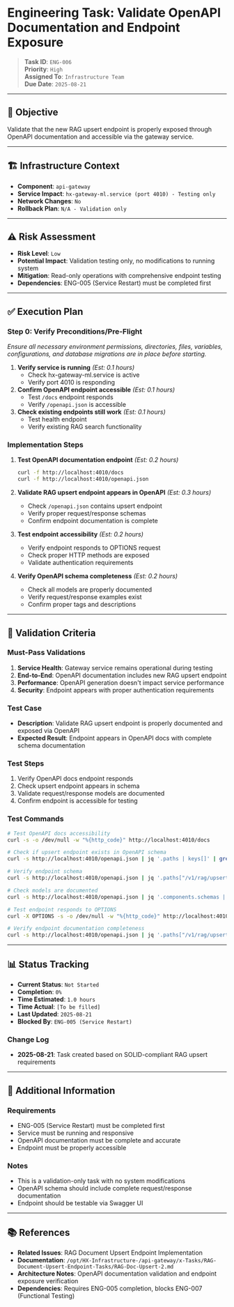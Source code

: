 # Engineering Task: Validate OpenAPI Documentation and Endpoint Exposure

> **Task ID**: `ENG-006`  
> **Priority**: `High`  
> **Assigned To**: `Infrastructure Team`  
> **Due Date**: `2025-08-21`

---

## 🎯 Objective

Validate that the new RAG upsert endpoint is properly exposed through OpenAPI documentation and accessible via the gateway service.

---

## 🏗️ Infrastructure Context

- **Component**: `api-gateway`
- **Service Impact**: `hx-gateway-ml.service (port 4010) - Testing only`
- **Network Changes**: `No`
- **Rollback Plan**: `N/A - Validation only`

---

## ⚠️ Risk Assessment

- **Risk Level**: `Low`
- **Potential Impact**: Validation testing only, no modifications to running system
- **Mitigation**: Read-only operations with comprehensive endpoint testing
- **Dependencies**: ENG-005 (Service Restart) must be completed first

---

## ✅ Execution Plan

### Step 0: Verify Preconditions/Pre-Flight

*Ensure all necessary environment permissions, directories, files, variables, configurations, and database migrations are in place before starting.*

1. **Verify service is running** *(Est: 0.1 hours)*
   - Check hx-gateway-ml.service is active
   - Verify port 4010 is responding
2. **Confirm OpenAPI endpoint accessible** *(Est: 0.1 hours)*
   - Test `/docs` endpoint responds
   - Verify `/openapi.json` is accessible
3. **Check existing endpoints still work** *(Est: 0.1 hours)*
   - Test health endpoint
   - Verify existing RAG search functionality

### Implementation Steps

1. **Test OpenAPI documentation endpoint** *(Est: 0.2 hours)*

   ```bash
   curl -f http://localhost:4010/docs
   curl -f http://localhost:4010/openapi.json
   ```

2. **Validate RAG upsert endpoint appears in OpenAPI** *(Est: 0.3 hours)*
   - Check `/openapi.json` contains upsert endpoint
   - Verify proper request/response schemas
   - Confirm endpoint documentation is complete

3. **Test endpoint accessibility** *(Est: 0.2 hours)*
   - Verify endpoint responds to OPTIONS request
   - Check proper HTTP methods are exposed
   - Validate authentication requirements

4. **Verify OpenAPI schema completeness** *(Est: 0.2 hours)*
   - Check all models are properly documented
   - Verify request/response examples exist
   - Confirm proper tags and descriptions

---

## 🧪 Validation Criteria

### Must-Pass Validations

1. **Service Health**: Gateway service remains operational during testing
2. **End-to-End**: OpenAPI documentation includes new RAG upsert endpoint  
3. **Performance**: OpenAPI generation doesn't impact service performance
4. **Security**: Endpoint appears with proper authentication requirements

### Test Case

- **Description**: Validate RAG upsert endpoint is properly documented and exposed via OpenAPI
- **Expected Result**: Endpoint appears in OpenAPI docs with complete schema documentation

### Test Steps

1. Verify OpenAPI docs endpoint responds
2. Check upsert endpoint appears in schema
3. Validate request/response models are documented
4. Confirm endpoint is accessible for testing

### Test Commands

```bash
# Test OpenAPI docs accessibility
curl -s -o /dev/null -w "%{http_code}" http://localhost:4010/docs

# Check if upsert endpoint exists in OpenAPI schema
curl -s http://localhost:4010/openapi.json | jq '.paths | keys[]' | grep -i upsert && echo "✅ Upsert route present"

# Verify endpoint schema
curl -s http://localhost:4010/openapi.json | jq '.paths["/v1/rag/upsert"]'

# Check models are documented
curl -s http://localhost:4010/openapi.json | jq '.components.schemas | keys[]' | grep -i upsert

# Test endpoint responds to OPTIONS
curl -X OPTIONS -s -o /dev/null -w "%{http_code}" http://localhost:4010/v1/rag/upsert

# Verify endpoint documentation completeness
curl -s http://localhost:4010/openapi.json | jq '.paths["/v1/rag/upsert"].post | keys[]'
```

---

## 📊 Status Tracking

- **Current Status**: `Not Started`
- **Completion**: `0%`
- **Time Estimated**: `1.0 hours`
- **Time Actual**: `[To be filled]`
- **Last Updated**: `2025-08-21`
- **Blocked By**: `ENG-005 (Service Restart)`

### Change Log

- **2025-08-21**: Task created based on SOLID-compliant RAG upsert requirements

---

## 📎 Additional Information

### Requirements

- ENG-005 (Service Restart) must be completed first
- Service must be running and responsive
- OpenAPI documentation must be complete and accurate
- Endpoint must be properly accessible

### Notes

- This is a validation-only task with no system modifications
- OpenAPI schema should include complete request/response documentation
- Endpoint should be testable via Swagger UI

---

## 📚 References

- **Related Issues**: RAG Document Upsert Endpoint Implementation
- **Documentation**: `/opt/HX-Infrastructure-/api-gateway/x-Tasks/RAG-Document-Upsert-Endpoint-Tasks/RAG-Doc-Upsert-2.md`
- **Architecture Notes**: OpenAPI documentation validation and endpoint exposure verification
- **Dependencies**: Requires ENG-005 completion, blocks ENG-007 (Functional Testing)
